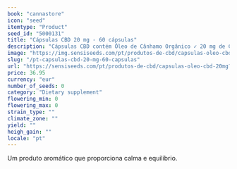 ```yaml
---
book: "cannastore"
icon: "seed"
itemtype: "Product"
seed_id: "5000131"
title: "Cápsulas CBD 20 mg - 60 cápsulas"
description: "Cápsulas CBD contém Óleo de Cânhamo Orgânico ✓ 20 mg de CBD ✓ Disponíveis outras concentrações ✓Adequado para dietas vegan/vegetarianas ✓ Isento de glúten."
image: "https://img.sensiseeds.com/pt/produtos-de-cbd/capsulas-oleo-cbd-20mg-image.png"
slug: "/pt-capsulas-cbd-20-mg-60-capsulas"
url: "https://sensiseeds.com/pt/produtos-de-cbd/capsulas-oleo-cbd-20mg?a_aid=cannastore"
price: 36.95
currency: "eur"
number_of_seeds: 0
category: "Dietary supplement"
flowering_min: 0
flowering_max: 0
strain_type: ""
climate_zone: ""
yield: ""
heigh_gain: ""
locale: "pt"
---
```

Um produto aromático que proporciona calma e equilíbrio.
